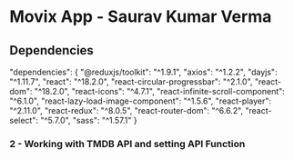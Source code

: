 # Movix App - Saurav Kumar Verma

## Dependencies

"dependencies": {
"@reduxjs/toolkit": "^1.9.1",
"axios": "^1.2.2",
"dayjs": "^1.11.7",
"react": "^18.2.0",
"react-circular-progressbar": "^2.1.0",
"react-dom": "^18.2.0",
"react-icons": "^4.7.1",
"react-infinite-scroll-component": "^6.1.0",
"react-lazy-load-image-component": "^1.5.6",
"react-player": "^2.11.0",
"react-redux": "^8.0.5",
"react-router-dom": "^6.6.2",
"react-select": "^5.7.0",
"sass": "^1.57.1"
}

### 2 - Working with TMDB API and setting API Function
